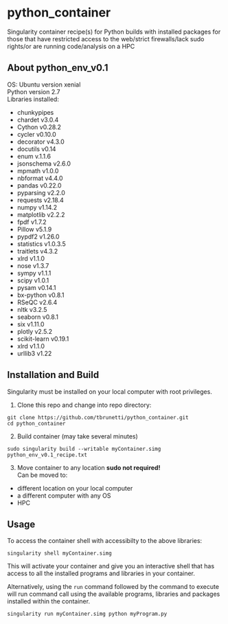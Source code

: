 # python_container

Singularity container recipe(s) for Python builds with installed packages for those that have restricted access to the web/strict firewalls/lack sudo rights/or are running code/analysis on a HPC 

## About python_env_v0.1
OS:  Ubuntu version xenial  
Python version 2.7  
Libraries installed:  
* chunkypipes
* chardet v3.0.4
* Cython v0.28.2
* cycler v0.10.0
* decorator v4.3.0
* docutils v0.14
* enum v.1.1.6
* jsonschema v2.6.0
* mpmath v1.0.0
* nbformat v4.4.0 
* pandas v0.22.0
* pyparsing v2.2.0
* requests v2.18.4
* numpy v1.14.2
* matplotlib v2.2.2
* fpdf v1.7.2
* Pillow v5.1.9
* pypdf2 v1.26.0
* statistics v1.0.3.5
* traitlets v4.3.2
* xlrd v1.1.0
* nose v1.3.7
* sympy v1.1.1
* scipy v1.0.1
* pysam v0.14.1
* bx-python v0.8.1
* RSeQC v2.6.4
* nltk v3.2.5
* seaborn v0.8.1
* six v1.11.0
* plotly v2.5.2
* scikit-learn v0.19.1
* xlrd v1.1.0
* urllib3 v1.22


## Installation and Build
Singularity must be installed on your local computer with root privileges.

1.  Clone this repo and change into repo directory:
```
git clone https://github.com/tbrunetti/python_container.git
cd python_container
```  
2.  Build container (may take several minutes)
```
sudo singularity build --writable myContainer.simg python_env_v0.1_recipe.txt
```   
3.  Move container to any location **sudo not required!**  
Can be moved to:  
* different location on your local computer
* a different computer with any OS
* HPC

## Usage
To access the container shell with accessibilty to the above libraries:  
```
singularity shell myContainer.simg
```
This will activate your container and give you an interactive shell that has access to all the installed programs and libraries in your container.  

Alternatively, using the `run` command followed by the command to execute will run command call using the available programs, libraries and packages installed within the container.  
```
singularity run myContainer.simg python myProgram.py
```
